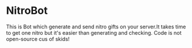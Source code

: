 # NitroBot
This is Bot which generate and send nitro gifts on your server.It takes time to get one nitro but it's easier than generating and checking.
Code is not open-source cus of skids!
